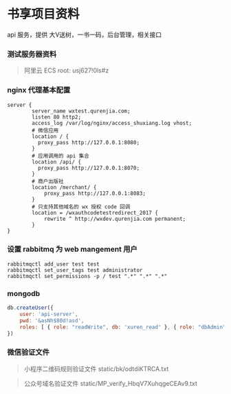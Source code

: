# 书享项目资料
api 服务，提供 大V送树，一书一码，后台管理，相关接口

### 测试服务器资料
> 阿里云 ECS  root: usj627!0ls#z

### nginx 代理基本配置
```
server {
        server_name wxtest.qurenjia.com;
        listen 80 http2;
        access_log /var/log/nginx/access_shuxiang.log vhost;
        # 微信应用
        location / {
          proxy_pass http://127.0.0.1:8080;
        }
        # 应用调用的 api 集合
        location /api/ {
          proxy_pass http://127.0.0.1:8070;
        }
        # 商户出版社
        location /merchant/ {
            proxy_pass http://127.0.0.1:8083;
        }
        # 只支持其他域名的 wx 授权 code 回调
        location = /wxauthcodetestredirect_2017 {
            rewrite ^ http://wxdev.qurenjia.com permanent;
        }
}
```

### 设置 rabbitmq 为 web mangement 用户
```
rabbitmqctl add_user test test
rabbitmqctl set_user_tags test administrator
rabbitmqctl set_permissions -p / test ".*" ".*" ".*"
```

### mongodb
```js
db.createUser({
    user: 'api-server',
    pwd: '&asNh$80d!asd',
    roles: [ { role: "readWrite", db: 'xuren_read' }, { role: "dbAdmin", db: 'xuren_read' }]
})
```

### 微信验证文件
> 小程序二维码规则验证文件 static/bk/odtdiKTRCA.txt

> 公众号域名验证文件 static/MP_verify_HbqV7XuhqgeCEAv9.txt